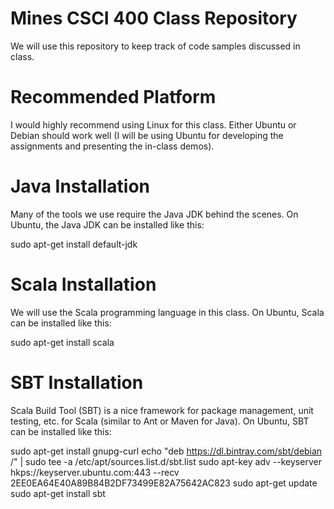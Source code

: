 # Mines CSCI 400 Class Repository

We will use this repository to keep track of code samples
discussed in class.

# Recommended Platform

I would highly recommend using Linux for this class. Either
Ubuntu or Debian should work well (I will be using Ubuntu
for developing the assignments and presenting the in-class
demos).

# Java Installation

Many of the tools we use require the Java JDK behind the scenes.
On Ubuntu, the Java JDK can be installed like this:

sudo apt-get install default-jdk

# Scala Installation

We will use the Scala programming language in this class.
On Ubuntu, Scala can be installed like this:

sudo apt-get install scala

# SBT Installation

Scala Build Tool (SBT) is a nice framework for package
management, unit testing, etc. for Scala (similar to
Ant or Maven for Java).
On Ubuntu, SBT can be installed like this:

sudo apt-get install gnupg-curl
echo "deb https://dl.bintray.com/sbt/debian /" | sudo tee -a /etc/apt/sources.list.d/sbt.list
sudo apt-key adv --keyserver hkps://keyserver.ubuntu.com:443 --recv 2EE0EA64E40A89B84B2DF73499E82A75642AC823
sudo apt-get update
sudo apt-get install sbt
